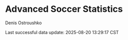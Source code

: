 # Advanced Soccer Statistics
Denis Ostroushko

<!-- gfm -->

Last successful data update: 2025-08-20 13:29:17 CST

